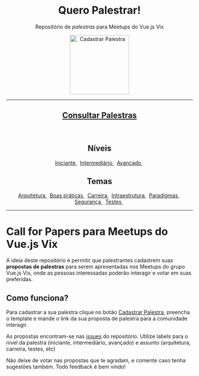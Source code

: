 <h1 align="center">Quero Palestrar!</h1>
<p align="center">
    Repositório de <i>palestras</i> para Meetups do Vue.js Vix
</p>
<p align="center">
    <a href="https://github.com/vuejsvix/talks/issues/new">
      <img src="https://user-images.githubusercontent.com/753958/31695094-19f445c4-b387-11e7-871a-0a08170911bf.png" alt="Cadastrar Palestra" width="160" />
    </a>
</p>

---
<p align="center">
    <a href="https://github.com/vuejsvix/talks/issues?q=is%3Aissue+is%3Aopen+label%3APalestras">
        <h2 align="center">Consultar Palestras</h2>
    </a>&nbsp;
</p>

<h2 align="center">Níveis</h2>
<p align="center">
    <a href="https://github.com/vuejsvix/talks/labels/iniciante">
        Iniciante
    </a>&nbsp;
    <a href="https://github.com/vuejsvix/talks/labels/intermadi%C3%A1rio">
        Intermediário
    </a>&nbsp;
    <a href="https://github.com/vuejsvix/talks/labels/avan%C3%A7ado">
        Avançado
    </a>&nbsp;
</p>

<h2 align="center">Temas</h2>
<p align="center">
    <a href="https://github.com/vuejsvix/talks/labels/arquitetura">
        Arquitetura
    </a>&nbsp;
    <a href="https://github.com/vuejsvix/talks/labels/boas%20pr%C3%A1ticas">
        Boas práticas
    </a>&nbsp;
    <a href="https://github.com/vuejsvix/talks/labels/Carreira">
        Carreira
    </a>&nbsp;
    <a href="https://github.com/vuejsvix/talks/labels/Infraestrutura">
        Intraestrutura
    </a>&nbsp;
    <a href="https://github.com/vuejsvix/talks/labels/POO">
        Paradigmas
    </a>&nbsp;
    <a href="https://github.com/vuejsvix/talks/labels/Seguran%C3%A7a">
        Segurança
    </a>&nbsp;
    <a href="https://github.com/vuejsvix/talks/labels/testes">
        Testes
    </a>&nbsp;
</p>

---

# Call for Papers para Meetups do Vue.js Vix

A ideia deste repositório é permitir que palestrantes cadastrem suas **propostas de palestras** para serem apresentadas nos Meetups do grupo Vue.js Vix, onde as pessoas interessadas poderão interagir e votar em suas preferidas.

## Como funciona?

Para cadastrar a sua palestra clique no botão [Cadastrar Palestra](https://github.com/vuejsvix/talks/issues/new), preencha o template e mande o link da sua proposta de palestra para a comunidade interagir.

As propostas encontram-se nas [issues](https://github.com/vuejsvix/talks/issues/) do repositório. Utilize labels para o nível da palestra (iniciante, intermediário, avançado) e assunto (arquitetura, carreira, testes, etc)

Não deixe de votar nas propostas que te agradam, e comente caso tenha sugestões também. Todo feedback é bem vindo!
